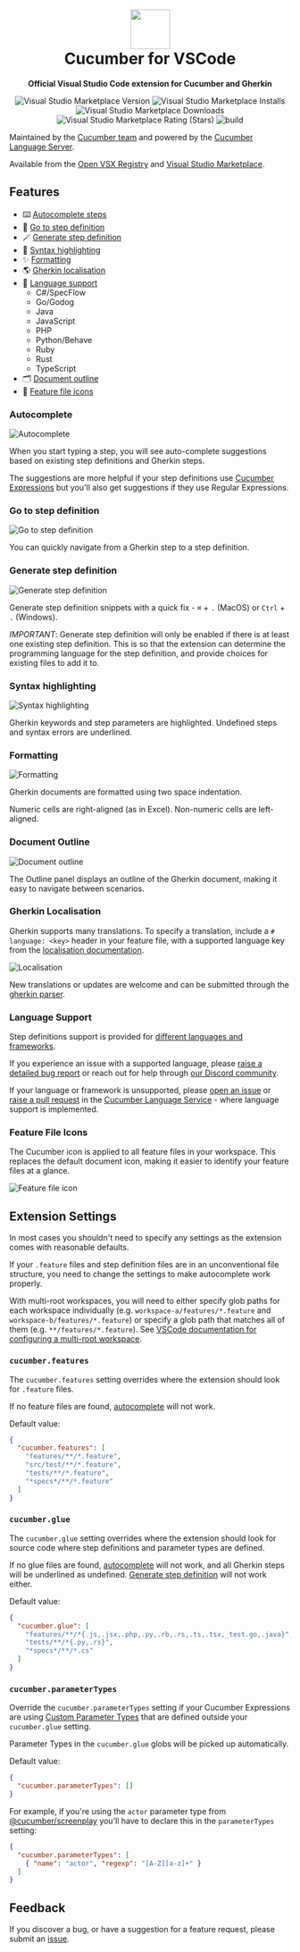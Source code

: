 <h1 align="center">
  <img src="https://raw.githubusercontent.com/cucumber/vscode/main/images/icon.png" height="71" alt="">
  <br>
  Cucumber for VSCode
</h1>
<p align="center">
  <b>Official Visual Studio Code extension for Cucumber and Gherkin</b>
</p>

<p align="center">
  <a href="https://marketplace.visualstudio.com/items?itemName=CucumberOpen.cucumber-official" style="text-decoration: none">
    <img src="https://img.shields.io/visual-studio-marketplace/v/CucumberOpen.cucumber-official?style=flat&color=dark-green" alt="Visual Studio Marketplace Version">
  </a>
  <a href="https://marketplace.visualstudio.com/items?itemName=CucumberOpen.cucumber-official" style="text-decoration: none">
    <img src="https://img.shields.io/visual-studio-marketplace/i/CucumberOpen.cucumber-official" alt="Visual Studio Marketplace Installs">
  </a>
  <a href="https://marketplace.visualstudio.com/items?itemName=CucumberOpen.cucumber-official" style="text-decoration: none">
    <img src="https://img.shields.io/visual-studio-marketplace/d/CucumberOpen.cucumber-official" alt="Visual Studio Marketplace Downloads">
  </a>
  <a href="https://marketplace.visualstudio.com/items?itemName=CucumberOpen.cucumber-official" style="text-decoration: none">
    <img src="https://img.shields.io/visual-studio-marketplace/stars/CucumberOpen.cucumber-official" alt="Visual Studio Marketplace Rating (Stars)">
  </a>
  <a href="https://github.com/cucumber/vscode/actions/workflows/build.yaml" style="text-decoration: none">
    <img src="https://github.com/cucumber/vscode/actions/workflows/build.yaml/badge.svg" alt="build">
  </a>
</p>

Maintained by the [Cucumber team](https://github.com/cucumber/) and powered by the [Cucumber Language Server](https://github.com/cucumber/language-server#readme).

Available from the [Open VSX Registry](https://open-vsx.org/extension/CucumberOpen/cucumber-official) and
[Visual Studio Marketplace](https://marketplace.visualstudio.com/items?itemName=CucumberOpen.cucumber-official).

## Features

- ⌨️ [Autocomplete steps](#autocomplete)
- 📍 [Go to step definition](#go-to-step-definition)
- 🪄 [Generate step definition](#generate-step-definition)
- 💄 [Syntax highlighting](#syntax-highlighting)
- ✨ [Formatting](#formatting)
- 🌎 [Gherkin localisation](#gherkin-localisation)
- 📖 [Language support](#language-support)
  - C#/SpecFlow
  - Go/Godog
  - Java
  - JavaScript
  - PHP
  - Python/Behave
  - Ruby
  - Rust
  - TypeScript
- 🗂 [Document outline](#document-outline)
- 🥒 [Feature file icons](#feature-file-icons)

### Autocomplete

![Autocomplete](https://raw.githubusercontent.com/cucumber/vscode/main/images/autocomplete.gif)

When you start typing a step, you will see auto-complete suggestions
based on existing step definitions and Gherkin steps.

The suggestions are more helpful if your step definitions use
[Cucumber Expressions](https://github.com/cucumber/cucumber-expressions#readme)
but you'll also get suggestions if they use Regular Expressions.

### Go to step definition

![Go to step definition](https://raw.githubusercontent.com/cucumber/vscode/main/images/goto-step-definition.gif)

You can quickly navigate from a Gherkin step to a step definition.

### Generate step definition

![Generate step definition](https://raw.githubusercontent.com/cucumber/vscode/main/images/generate-step-definition.gif)

Generate step definition snippets with a quick fix - `⌘` + `.` (MacOS) or
`Ctrl` + `.` (Windows).

_IMPORTANT_: Generate step definition will only be enabled
if there is at least one existing step definition. This is
so that the extension can determine the programming language
for the step definition, and provide choices for existing files
to add it to.

### Syntax highlighting

![Syntax highlighting](https://raw.githubusercontent.com/cucumber/vscode/main/images/syntax-highlighting.gif)

Gherkin keywords and step parameters are highlighted.
Undefined steps and syntax errors are underlined.

### Formatting

![Formatting](https://raw.githubusercontent.com/cucumber/vscode/main/images/formatting.gif)

Gherkin documents are formatted using two space indentation.

Numeric cells are right-aligned (as in Excel). Non-numeric cells are left-aligned.

### Document Outline

![Document outline](https://raw.githubusercontent.com/cucumber/vscode/main/images/document-outline.gif)

The Outline panel displays an outline of the Gherkin document,
making it easy to navigate between scenarios.

### Gherkin Localisation

Gherkin supports many translations. To specify a translation, include a `# language: <key>` header in your feature file, with a supported language key from the [localisation documentation](https://cucumber.io/docs/gherkin/languages/).

![Localisation](https://raw.githubusercontent.com/cucumber/vscode/main/images/localisation.png)

New translations or updates are welcome and can be submitted through the [gherkin parser](https://github.com/cucumber/gherkin).

### Language Support

Step definitions support is provided for [different languages and frameworks](#features).

If you experience an issue with a supported language, please [raise a detailed bug report](https://github.com/cucumber/vscode/issues) or reach out for help through [our Discord community](https://cucumber.io/docs/community/get-in-touch#discord).

If your language or framework is unsupported, please [open an issue](https://github.com/cucumber/language-service/issues) or [raise a pull request](https://github.com/cucumber/language-service/pulls) in the [Cucumber Language Service](https://github.com/cucumber/language-service) - where language support is implemented.

### Feature File Icons

The Cucumber icon is applied to all feature files in your workspace. This replaces the default document icon, making it easier to identify your feature files at a glance.

![Feature file icon](https://raw.githubusercontent.com/cucumber/vscode/main/images/feature-file-icons.png)

## Extension Settings

In most cases you shouldn't need to specify any settings
as the extension comes with reasonable defaults.

If your `.feature` files and step definition files are
in an unconventional file structure, you need to change the
settings to make autocomplete work properly.

With multi-root workspaces, you will need to either specify glob paths for each workspace individually (e.g. `workspace-a/features/*.feature` and `workspace-b/features/*.feature`) or specify a glob path that matches all of them (e.g. `**/features/*.feature`). See [VSCode documentation for configuring a multi-root workspace](https://code.visualstudio.com/docs/editor/multi-root-workspaces#_workspace-file-schema).

### `cucumber.features`

[//]: # (<cucumber.features>)
The `cucumber.features` setting overrides where the extension
should look for `.feature` files.

If no feature files are found, [autocomplete](#autocomplete)
will not work.

Default value:

```json
{
  "cucumber.features": [
    "features/**/*.feature",
    "src/test/**/*.feature",
    "tests/**/*.feature",
    "*specs*/**/*.feature"
  ]
}
```

[//]: # (</cucumber.features>)

### `cucumber.glue`

[//]: # (<cucumber.glue>)
The `cucumber.glue` setting overrides where the extension
should look for source code where step definitions and
parameter types are defined.

If no glue files are found, [autocomplete](#autocomplete)
will not work, and all Gherkin steps will be underlined as
undefined. [Generate step definition](#generate-step-definition)
will not work either.

Default value:

```json
{
  "cucumber.glue": [
    "features/**/*{.js,.jsx,.php,.py,.rb,.rs,.ts,.tsx,_test.go,.java}",
    "tests/**/*{.py,.rs}",
    "*specs*/**/*.cs"
  ]
}
```

[//]: # (</cucumber.glue>)

### `cucumber.parameterTypes`

[//]: # (<cucumber.parameterTypes>)
Override the `cucumber.parameterTypes` setting if your Cucumber Expressions
are using [Custom Parameter Types](https://github.com/cucumber/cucumber-expressions#custom-parameter-types) that are defined outside your `cucumber.glue` setting.

Parameter Types in the `cucumber.glue` globs will be picked up automatically.

Default value:

```json
{
  "cucumber.parameterTypes": []
}
```

For example, if you're using the `actor` parameter type from [@cucumber/screenplay](https://github.com/cucumber/screenplay.js#actors) you'll have to declare this in the `parameterTypes` setting:

````json
{
  "cucumber.parameterTypes": [
    { "name": "actor", "regexp": "[A-Z][a-z]+" }
  ]
}
````

[//]: # (</cucumber.parameterTypes>)

## Feedback

If you discover a bug, or have a suggestion for a feature request, please
submit an [issue](https://github.com/cucumber/vscode/issues).
